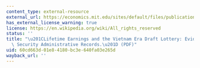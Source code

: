```yaml
---
content_type: external-resource
external_url: https://economics.mit.edu/sites/default/files/publications/Angrist%201990%20-%20Lifetime%20Earnings%20and%20the%20Vietname%20.pdf
has_external_license_warning: true
license: https://en.wikipedia.org/wiki/All_rights_reserved
status: ''
title: "\u201CLifetime Earnings and the Vietnam Era Draft Lottery: Evidence from Social\
  \ Security Administrative Records.\u201D (PDF)"
uid: 60cd663d-01e8-4180-bc3e-640fa03e265d
wayback_url: ''
---
```

